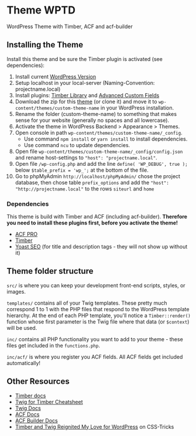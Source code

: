 # Theme WPTD

WordPress Theme with Timber, ACF and acf-builder

## Installing the Theme

Install this theme and be sure the Timber plugin is activated (see dependencies):

1. Install current [WordPress Version](https://de.wordpress.org/download/)
2. Setup localhost in your local-server (Naming-Convention: projectname.local)
3. Install plugins: [Timber Library](https://wordpress.org/plugins/timber-library/) and [Advanced Custom Fields](https://de.wordpress.org/plugins/advanced-custom-fields/)
4. Download the zip for this [theme](https://github.com/dreiQBIK/3qbik-wp-theme-wptd) (or clone it) and move it to `wp-content/themes/custom-theme-name` in your WordPress installation.
5. Rename the folder (custom-theme-name) to something that makes sense for your website (generally no spaces and all lowercase).
6. Activate the theme in WordPress Backend > Appearance > Themes.
7. Open console in path `wp-content/themes/custom-theme-name/_config`.
   -  Use command `npm install` or `yarn install` to install dependencies.
   -  Use command `ncu` to update dependencies.
8. Open file `wp-content/themes/custom-theme-name/_config/config.json` and rename host-settings to `"host": "projectname.local"`.
9. Open file `/wp-config.php` and add the line `define( 'WP_DEBUG', true );` below `$table_prefix = 'wp_';` at the bottom of the file.
9. Go to phpMyAdmin `http://localhost/phpMyAdmin/` chose the project database, then chose table `prefix_options` and add the `"host": "http://projectname.local"` to the rows `siteurl` and `home`

### Dependencies

This theme is build with Timber and ACF (including acf-builder). **Therefore you need to install these plugins first, before you activate the theme!**

-  [ACF PRO](https://www.advancedcustomfields.com/pro/)
-  [Timber](https://de.wordpress.org/plugins/timber-library/)
-  [Yoast SEO](https://de.wordpress.org/plugins/wordpress-seo/) (for title and description tags - they will not show up without it)

## Theme folder structure

`src/` is where you can keep your development front-end scripts, styles, or images.

`templates/` contains all of your Twig templates. These pretty much correspond 1 to 1 with the PHP files that respond to the WordPress template hierarchy. At the end of each PHP template, you'll notice a `Timber::render()` function whose first parameter is the Twig file where that data (or `$context`) will be used.

`inc/` contains all PHP functionality you want to add to your theme - these files get included in the `functions.php`.

`inc/acf/` is where you register you ACF fields. All ACF fields get included automatically!

## Other Resources

-  [Timber docs](https://timber.github.io/docs/)
-  [Twig for Timber Cheatsheet](http://notlaura.com/the-twig-for-timber-cheatsheet/)
-  [Twig Docs](https://twig.symfony.com/doc/2.x/functions/index.html)
-  [ACF Docs](https://www.advancedcustomfields.com/resources/)
-  [ACF Builder Docs](https://github.com/StoutLogic/acf-builder/wiki)
-  [Timber and Twig Reignited My Love for WordPress](https://css-tricks.com/timber-and-twig-reignited-my-love-for-wordpress/) on CSS-Tricks
